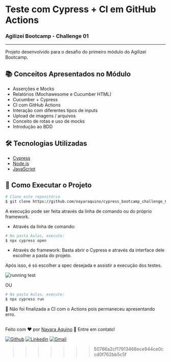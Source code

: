 # Teste com Cypress + CI em GitHub Actions
### Agilizei Bootcamp - Challenge 01
---
Projeto desenvolvido para o desafio do primeiro módulo do Agilizei Bootcamp.

## :books: Conceitos Apresentados no Módulo
- Asserções e Mocks
- Relatórios (Mochawesome e Cucumber HTML)
- Cucumber + Cypress
- CI com GitHub Actions
- Interação com diferentes tipos de inputs
- Upload de imagens / arquivos
- Conceito de rotas e uso de mocks 
- Introdução ao BDD


## :hammer_and_wrench: Tecnologias Utilizadas
- [Cypress](https://www.cypress.io/)
- [Node.js](https://nodejs.org/en/)
- [JavaScript](https://developer.mozilla.org/pt-BR/docs/Web/JavaScript)


## :checkered_flag: Como Executar o Projeto

```bash
# Clone este repositório
$ git clone https://github.com/nayaraquino/cypress_bootcamp_challenge_04.git
```
A execução pode ser feita através da linha de comando ou do próprio framework.
- Através da linha de comando:
```bash
# Na pasta Aulas, execute:
$ npx cypress open
```
- Através do framework:
Basta abrir o Cypress e através da interface dele escolher a pasta do projeto.

Após isso, é só escolher a spec desejada e assistir a execução dos testes.


![running test](https://user-images.githubusercontent.com/71460952/114319822-7ec79a80-9ae9-11eb-951e-66e0c20e730a.gif)

OU

```bash
# Na pasta Aulas, execute:
$ npx cypress run
```


:rotating_light: Não foi finalizada a CI com o Actions pois permaneceu apresentando erro. 


##
Feito com ❤️ por <a href="https://www.linkedin.com/in/nayaraquino/">Nayara Aquino</a> :wave: Entre em contato!

[![Github](https://img.shields.io/badge/-Github-595D60?style=flat-square&logo=Github&logoColor=white&link=https://github.com/nayaraquino/)](https://github.com/nayaraquino/)
[![Linkedin](https://img.shields.io/badge/-LinkedIn-595D60?style=flat-square&logo=Linkedin&logoColor=white&link=https://www.linkedin.com/in/nayaraquino//)](https://www.linkedin.com/in/nayaraquino/)
[![Gmail](https://img.shields.io/badge/-Gmail-595D60?style=flat-square&logo=Gmail&logoColor=white&link=mailto:nayaraquino7@gmail.com/)](mailto:nayaraquino7@gmail.com/)
>>>>>>> 50786a2cf17913468ece944ce0ccd0f762bb5c5f
